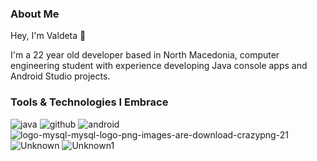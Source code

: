 
### About Me

Hey, I'm Valdeta 👋

I'm a 22 year old developer based in North Macedonia, computer engineering student with experience developing Java console apps and
Android Studio projects.

### Tools & Technologies I Embrace

![java](https://github.com/valdetad/valdetad/assets/112712643/d61c861c-96e3-4ed8-9fb7-76b685546991)
![github](https://github.com/valdetad/valdetad/assets/112712643/536d7ec0-83a0-4d50-85c4-72ea2c14af38)
![android](https://github.com/valdetad/valdetad/assets/112712643/11e57f21-727a-4dca-a233-1f3bf4446234)
![logo-mysql-mysql-logo-png-images-are-download-crazypng-21](https://github.com/valdetad/valdetad/assets/112712643/6f8f4d95-0ec0-4b61-a189-496f1301f38b)
![Unknown](https://github.com/valdetad/valdetad/assets/112712643/64c0f782-dc09-4cad-99b7-2dfb6f023a3c)
![Unknown1](https://github.com/valdetad/valdetad/assets/112712643/728c8b18-6026-4054-925e-6db49330746d)


